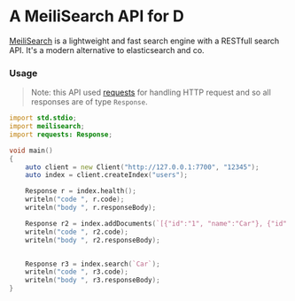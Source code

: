 # A MeiliSearch API for D

[MeiliSearch](https://meilisearch.com) is a lightweight and fast search engine with a RESTfull search API. It's a modern alternative to elasticsearch and co.

### Usage

> Note: this API used [requests]() for handling HTTP request and so all responses are of type `Response`.


```d
import std.stdio;
import meilisearch;
import requests: Response;

void main()
{
	auto client = new Client("http://127.0.0.1:7700", "12345");
	auto index = client.createIndex("users");

	Response r = index.health();
	writeln("code ", r.code);
	writeln("body ", r.responseBody);

	Response r2 = index.addDocuments(`[{"id":"1", "name":"Car"}, {"id":"2", "name":"Bike"}]`);
	writeln("code ", r2.code);
	writeln("body ", r2.responseBody);


	Response r3 = index.search(`Car`);
	writeln("code ", r3.code);
	writeln("body ", r3.responseBody);
}
```